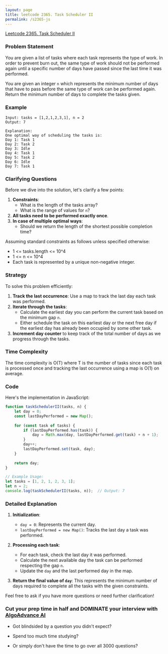 ```yaml
---
layout: page
title: leetcode 2365. Task Scheduler II
permalink: /s2365-js
---
```

[Leetcode 2365. Task Scheduler II](https://algoadvance.github.io/algoadvance/l2365)
### Problem Statement

You are given a list of tasks where each task represents the type of work. In order to prevent burn out, the same type of work should not be performed again until a specific number of days have passed since the last time it was performed.

You are given an integer `n` which represents the minimum number of days that have to pass before the same type of work can be performed again. Return the minimum number of days to complete the tasks given.

### Example

```plaintext
Input: tasks = [1,2,1,2,3,1], n = 2
Output: 7

Explanation:
One optimal way of scheduling the tasks is:
Day 1: Task 1
Day 2: Task 2
Day 3: Idle
Day 4: Task 1
Day 5: Task 2
Day 6: Idle
Day 7: Task 1
```

### Clarifying Questions

Before we dive into the solution, let's clarify a few points:

1. **Constraints**:
   - What is the length of the tasks array? 
   - What is the range of values for `n`? 
2. **All tasks need to be performed exactly once**.
3. **In case of multiple optimal ways**:
   - Should we return the length of the shortest possible completion time?

Assuming standard constraints as follows unless specified otherwise:
- 1 <= tasks.length <= 10^4
- 1 <= n <= 10^4
- Each task is represented by a unique non-negative integer.

### Strategy

To solve this problem efficiently:
1. **Track the last occurrence**: Use a map to track the last day each task was performed.
2. **Iterate through the tasks**:
   - Calculate the earliest day you can perform the current task based on the minimum gap `n`.
   - Either schedule the task on this earliest day or the next free day if the earliest day has already been occupied by some other task.
3. **Increment day counter** to keep track of the total number of days as we progress through the tasks.

### Time Complexity

The time complexity is O(T) where T is the number of tasks since each task is processed once and tracking the last occurrence using a map is O(1) on average.

### Code

Here's the implementation in JavaScript:

```javascript
function taskSchedulerII(tasks, n) {
    let day = 0;
    const lastDayPerformed = new Map();
    
    for (const task of tasks) {
        if (lastDayPerformed.has(task)) {
            day = Math.max(day, lastDayPerformed.get(task) + n + 1);
        }
        day++;
        lastDayPerformed.set(task, day);
    }
    
    return day;
}

// Example Usage:
let tasks = [1, 2, 1, 2, 3, 1];
let n = 2;
console.log(taskSchedulerII(tasks, n));  // Output: 7
```

### Detailed Explanation

1. **Initialization**:
   - `day = 0`: Represents the current day.
   - `lastDayPerformed = new Map()`: Tracks the last day a task was performed.

2. **Processing each task**:
   - For each task, check the last day it was performed.
   - Calculate the next available day the task can be performed respecting the gap `n`.
   - Update the `day` and the last performed day in the map.

3. **Return the final value of `day`**: This represents the minimum number of days required to complete all the tasks with the given constraints.

Feel free to ask if you have more questions or need further clarification!


### Cut your prep time in half and DOMINATE your interview with [AlgoAdvance AI](https://algoAdvance.com)

- Got blindsided by a question you didn't expect?

- Spend too much time studying?

- Or simply don't have the time to go over all 3000 questions?

